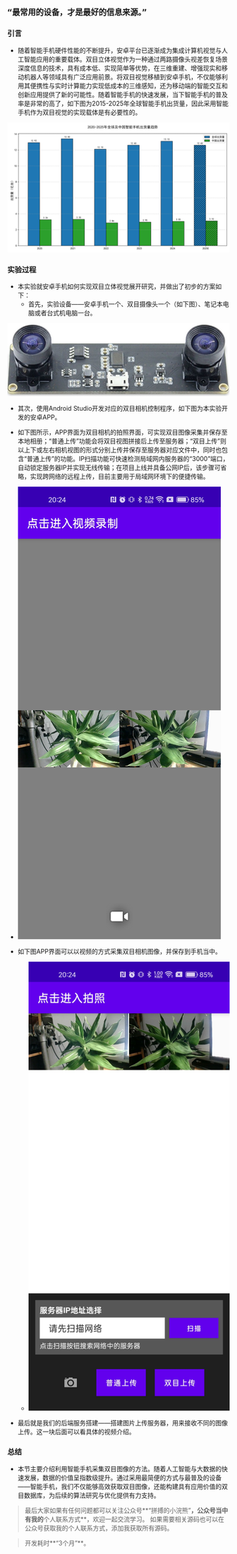 ## `“最常用的设备，才是最好的信息来源。”`
### 引言

+  随着智能手机硬件性能的不断提升，安卓平台已逐渐成为集成计算机视觉与人工智能应用的重要载体。双目立体视觉作为一种通过两路摄像头视差恢复场景深度信息的技术，具有成本低、实现简单等优势，在三维重建、增强现实和移动机器人等领域具有广泛应用前景。将双目视觉移植到安卓手机，不仅能够利用其便携性与实时计算能力实现低成本的三维感知，还为移动端的智能交互和创新应用提供了新的可能性。随着智能手机的快速发展，当下智能手机的普及率是非常的高了，如下图为2015-2025年全球智能手机出货量，因此采用智能手机作为双目视觉的实现载体是有必要性的。

![1](./src/1.png)

### 实验过程

+ 本实验就安卓手机如何实现双目立体视觉展开研究，并做出了初步的方案如下：
	+ 首先，实验设备——安卓手机一个、双目摄像头一个（如下图）、笔记本电脑或者台式机电脑一台。

![1](./src/1.jpg)

+ 其次，使用Android Studio开发对应的双目相机控制程序，如下图为本实验开发的安卓APP。
+ 如下图所示，APP界面为双目相机的拍照界面，可实现双目图像采集并保存至本地相册；“普通上传”功能会将双目视图拼接后上传至服务器；“双目上传”则以上下或左右相机视图的形式分别上传并保存至服务器对应文件中，同时也包含“普通上传”的功能。IP扫描功能可快速检测局域网内服务器的“3000”端口，自动锁定服务器IP并实现无线传输；在项目上线并具备公网IP后，该步骤可省略，实现跨网络的远程上传，目前主要用于局域网环境下的便捷传输。

+ ![2](./src/2.jpg ':class=menuAppClass')
+ 如下图APP界面可以以视频的方式采集双目相机图像，并保存到手机当中。
	+ ![3](./src/3.jpg ':class=menuAppClass')

+ 最后就是我们的后端服务搭建——搭建图片上传服务器，用来接收不同的图像上传。这一块后面可以看具体的视频介绍。
### 总结
+ 本节主要介绍利用智能手机采集双目图像的方法。随着人工智能与大数据的快速发展，数据的价值呈指数级提升。通过采用最简便的方式与最普及的设备——智能手机，我们不仅能够高效获取双目图像，还能构建具有应用价值的双目数据库，为后续的算法研究与优化提供有力支持。

> 最后大家如果有任何问题都可以关注公众号**“拼搏的小浣熊”**，公众号当中有我的**个人联系方式**，欢迎一起交流学习。
> 如果需要相关源码也可以在公众号获取我的个人联系方式，添加我获取所有源码。

> 开发耗时**“3个月”**。